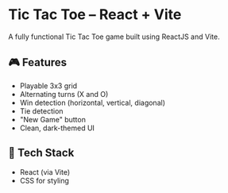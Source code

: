 # Tic Tac Toe – React + Vite

A fully functional Tic Tac Toe game built using ReactJS and Vite.

## 🎮 Features
- Playable 3x3 grid
- Alternating turns (X and O)
- Win detection (horizontal, vertical, diagonal)
- Tie detection
- "New Game" button
- Clean, dark-themed UI

## 🚀 Tech Stack
- React (via Vite)
- CSS for styling
